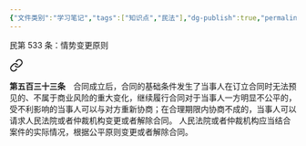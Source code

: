 ```yaml
---
{"文件类别":"学习笔记","tags":["知识点","民法"],"dg-publish":true,"permalink":"/学习笔记studyup/知识点cheese/客观行为基础障碍制度/","dgPassFrontmatter":true,"created":"2024-07-17T10:09:40.575+08:00","updated":"2024-10-25T12:16:53.001+08:00"}
---
```


民第 533 条：情势变更原则
<div class="transclusion internal-embed is-loaded"><a class="markdown-embed-link" href="////#t533" aria-label="Open link"><svg xmlns="http://www.w3.org/2000/svg" width="24" height="24" viewBox="0 0 24 24" fill="none" stroke="currentColor" stroke-width="2" stroke-linecap="round" stroke-linejoin="round" class="svg-icon lucide-link"><path d="M10 13a5 5 0 0 0 7.54.54l3-3a5 5 0 0 0-7.07-7.07l-1.72 1.71"></path><path d="M14 11a5 5 0 0 0-7.54-.54l-3 3a5 5 0 0 0 7.07 7.07l1.71-1.71"></path></svg></a><div class="markdown-embed">



**第五百三十三条**　合同成立后，合同的基础条件发生了当事人在订立合同时无法预见的、不属于商业风险的重大变化，继续履行合同对于当事人一方明显不公平的，受不利影响的当事人可以与对方重新协商；在合理期限内协商不成的，当事人可以请求人民法院或者仲裁机构变更或者解除合同。
人民法院或者仲裁机构应当结合案件的实际情况，根据公平原则变更或者解除合同。 

</div></div>
